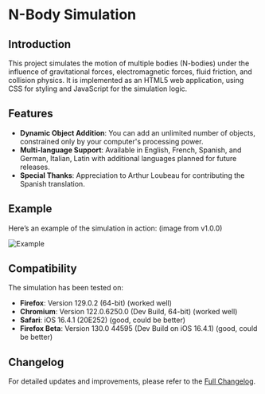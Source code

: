 # N-Body Simulation

## Introduction

This project simulates the motion of multiple bodies (N-bodies) under the influence of gravitational forces, electromagnetic forces, fluid friction, and collision physics. It is implemented as an HTML5 web application, using CSS for styling and JavaScript for the simulation logic.

## Features

- **Dynamic Object Addition**: You can add an unlimited number of objects, constrained only by your computer's processing power.
- **Multi-language Support**: Available in English, French, Spanish, and German, Italian, Latin with additional languages planned for future releases.
- **Special Thanks**: Appreciation to Arthur Loubeau for contributing the Spanish translation.

## Example

Here’s an example of the simulation in action: (image from v1.0.0)

![Example](https://github.com/user-attachments/assets/d24260e7-9659-4b81-8771-bceb32ab6217)

## Compatibility

The simulation has been tested on:
- **Firefox**: Version 129.0.2 (64-bit) (worked well)
- **Chromium**: Version 122.0.6250.0 (Dev Build, 64-bit) (worked well)
- **Safari**: iOS 16.4.1 (20E252) (good, could be better)
- **Firefox Beta**: Version 130.0 44595 (Dev Build on iOS 16.4.1) (good, could be better)

## Changelog

For detailed updates and improvements, please refer to the [Full Changelog](https://github.com/user-attachments/assets/d24260e7-9659-4b81-8771-bceb32ab6217).
